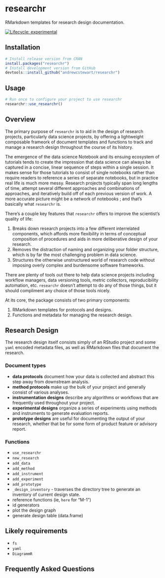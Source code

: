
<!-- README.md is generated from README.Rmd. Please edit that file -->

# researchr

RMarkdown templates for research design documentation.

<!-- badges: start -->

[![Lifecycle:
experimental](https://img.shields.io/badge/lifecycle-experimental-orange.svg)](https://www.tidyverse.org/lifecycle/#experimental)
<!-- badges: end -->

## Installation

``` r
# Install release version from CRAN
install.packages("researchr")
# Install development version from GitHub
devtools::install_github("andrewcstewart/researchr")
```

## Usage

``` r
# Run once to configure your project to use researchr
researchr::use_researchr()
```

## Overview

The primary purpose of `researchr` is to aid in the design of research
projects, particularly data science projects, by offering a lightweight
composable frameork of document templates and functions to track and
manage a research design throughout the course of its history.

The emergence of the data science Notebook and its ensuing ecosystem of
tutorials tends to create the impression that data science can always be
captured in a concise, linear sequence of steps within a single session.
It makes sense for those tutorials to consist of single notebooks rather
than require readers to reference a series of separate notebooks, but in
practice real life is much more messy. Research projects typically span
long lengths of time, attempt several different approaches and
combinations of approaches, and iteratively build off of each previous
version of work. A more accurate picture might be a network of notebooks
; and that’s basically what `researchr` is.

There’s a couple key features that `researchr` offers to improve the
scientist’s quality of life:

1.  Breaks down research projects into a few different interrelated
    components, which affords more flexibility in terms of conceptual
    composition of procedures and aids in more deliberative design of
    your research.
2.  Removes the distraction of naming and organizing your folder
    structure, which is by far the most challenging problem in data
    science.
3.  Structures the otherwise unstructured world of research code without
    imposing overly complex and burdensome software frameworks.

There are plenty of tools out there to help data science projects
including workflow managers, data versioning tools, metric collectors,
reproducibility automation, etc. `researchr` doesn’t attempt to do any
of those things, but it should compliment any choice of those tools
nicely.

At its core, the package consists of two primary components:

1.  RMarkdown templates for protocols and designs.
2.  Functions and metadata for managing the research design.

## Research Design

The research design itself consists simply of an RStudio project and
some `yaml` encoded metadata files, as well as RMarkdown files that
document the research.

### Document types

  - **data protocols** document how your data is collected and abstract
    this step away from downstream analysis.
  - **method protocols** make up the bulk of your project and generally
    consist of various analyses.
  - **instrumentation designs** describe any algorithms or workflows
    that are frequently used throughout your project.
  - **experimental designs** organize a series of experiments using
    methods and instruments to generate evaluation reports.
  - **prototype designs** are useful for documenting the output of your
    research, whether that be for some form of product feature or
    advisory report.

### Functions

  - `use_researchr`
  - `new_research`
  - `add_data`
  - `add_method`
  - `add_instrument`
  - `add_experiment`
  - `add_prototype`
  - `_design_inventory` - traverses the directory tree to generate an
    inventory of current design state.
  - reference functions (ie, `here` for “M-1”)
  - id generators
  - plot the design graph
  - generate design table (data.frame)

## Likely requirements

  - `fs`
  - `yaml`
  - `DiagrammR`

## Frequently Asked Questions
